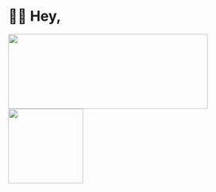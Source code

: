 # 👋🏻 Hey,
<img src="https://github-readme-stats.vercel.app/api?username=agentnova&hide=issues,prs&show_icons=true&count_private=true&include_all_commits=true" height="150" width="400"><img src="https://github-readme-stats.vercel.app/api/top-langs/?username=agentnova&layout=compact" height="150">

